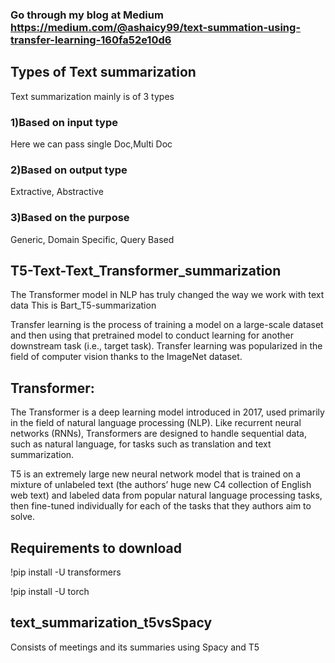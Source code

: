 ### Go through my blog at Medium https://medium.com/@ashaicy99/text-summation-using-transfer-learning-160fa52e10d6
## Types of Text summarization
Text summarization mainly is of 3 types
### 1)Based on input type
Here we can pass single Doc,Multi Doc
### 2)Based on output type
Extractive, Abstractive
### 3)Based on the purpose
Generic, Domain Specific, Query Based

## T5-Text-Text_Transformer_summarization
The Transformer model in NLP has truly changed the way we work with text data
This is Bart_T5-summarization

Transfer learning is the process of training a model on a large-scale dataset and then using that pretrained model to conduct learning for another downstream task (i.e., target task). Transfer learning was popularized in the field of computer vision thanks to the ImageNet dataset.

## Transformer: 

The Transformer is a deep learning model introduced in 2017, used primarily in the field of natural language processing (NLP). Like recurrent neural networks (RNNs), Transformers are designed to handle sequential data, such as natural language, for tasks such as translation and text summarization. 

T5 is an extremely large new neural network model that is trained on a mixture of unlabeled text (the authors’ huge new C4 collection of English web text) and labeled data from popular natural language processing tasks, then fine-tuned individually for each of the tasks that they authors aim to solve. 

## Requirements to download
!pip install -U transformers

!pip install -U torch

## text_summarization_t5vsSpacy
Consists of meetings and its summaries using Spacy and T5

